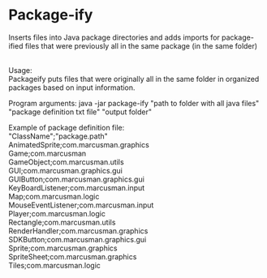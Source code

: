 # Package-ify

Inserts files into Java package directories and adds imports for package-ified files that were previously all in the same package (in the same folder)<br><br>

Usage:<br>
Packageify puts files that were originally all in the same folder in organized packages based on input information.

Program arguments:
java -jar package-ify "path to folder with all java files" "package definition txt file" "output folder"

Example of package definition file:<br>
"ClassName";"package.path"<br>
AnimatedSprite;com.marcusman.graphics<br>
Game;com.marcusman<br>
GameObject;com.marcusman.utils<br>
GUI;com.marcusman.graphics.gui<br>
GUIButton;com.marcusman.graphics.gui<br>
KeyBoardListener;com.marcusman.input<br>
Map;com.marcusman.logic<br>
MouseEventListener;com.marcusman.input<br>
Player;com.marcusman.logic<br>
Rectangle;com.marcusman.utils<br>
RenderHandler;com.marcusman.graphics<br>
SDKButton;com.marcusman.graphics.gui<br>
Sprite;com.marcusman.graphics<br>
SpriteSheet;com.marcusman.graphics<br>
Tiles;com.marcusman.logic
